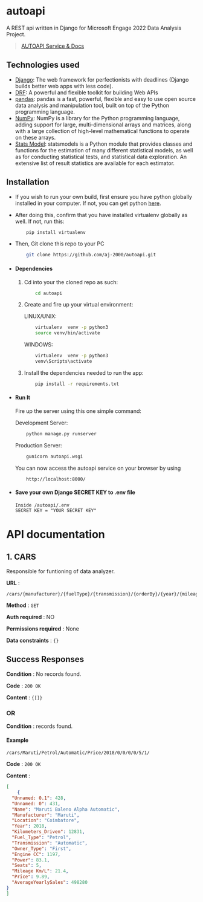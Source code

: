 # autoapi
A REST api written in Django for Microsoft Engage 2022 Data Analysis Project.
> [AUTOAPI Service & Docs](https://engage-autoapi.herokuapp.com)

## Technologies used
* [Django](https://www.djangoproject.com/): The web framework for perfectionists with deadlines (Django builds better web apps with less code).
* [DRF](www.django-rest-framework.org/): A powerful and flexible toolkit for building Web APIs
* [pandas](https://pandas.pydata.org/): pandas is a fast, powerful, flexible and easy to use open source data analysis and manipulation tool, built on top of the Python programming language.
* [NumPy](https://numpy.org/): NumPy is a library for the Python programming language, adding support for large, multi-dimensional arrays and matrices, along with a large collection of high-level mathematical functions to operate on these arrays.
* [Stats Model](https://www.statsmodels.org/stable/index.html): statsmodels is a Python module that provides classes and functions for the estimation of many different statistical models, as well as for conducting statistical tests, and statistical data exploration. An extensive list of result statistics are available for each estimator.

## Installation
* If you wish to run your own build, first ensure you have python globally installed in your computer. If not, you can get python [here](https://www.python.org").
* After doing this, confirm that you have installed virtualenv globally as well. If not, run this:
    ```bash
        pip install virtualenv
    ```
* Then, Git clone this repo to your PC
    ```bash
        git clone https://github.com/aj-2000/autoapi.git
    ```

* #### Dependencies
    1. Cd into your the cloned repo as such:
        ```bash
            cd autoapi
        ```
    2. Create and fire up your virtual environment:
    
        LINUX/UNIX:
        ```bash
            virtualenv  venv -p python3
            source venv/bin/activate
        ```
        WINDOWS:
        ```bash
            virtualenv  venv -p python3
            venv\Scripts\activate
        
    3. Install the dependencies needed to run the app:
        ```bash
            pip install -r requirements.txt
        ```

* #### Run It
    Fire up the server using this one simple command:
    
    Development Server:
    ```bash
        python manage.py runserver
    ```
    Production Server:
    ```bash
        gunicorn autoapi.wsgi
    ```

    You can now access the autoapi service on your browser by using
    ```
        http://localhost:8000/
    ```
* #### Save your own Django SECRET KEY to .env file
    ```
    Inside /autoapi/.env
    SECRET KEY = "YOUR SECRET KEY"
    ```

# API documentation

## 1. CARS
Responsible for funtioning of data analyzer.

**URL** : 
```url
/cars/{manufacturer}/{fuelType}/{transmission}/{orderBy}/{year}/{mileageKML}/{engineCC}/{power}/{seats}/{price}/{numberOfRecords}/
```

**Method** : `GET`

**Auth required** : NO

**Permissions required** : None

**Data constraints** : `{}`

## Success Responses

**Condition** : No records found.

**Code** : `200 OK`

**Content** : `{[]}`

### OR

**Condition** : records found.
#### Example
```
/cars/Maruti/Petrol/Automatic/Price/2018/0/0/0/0/5/1/
```
**Code** : `200 OK`

**Content** :

```json
[
    {
  "Unnamed: 0.1": 428,
  "Unnamed: 0": 431,
  "Name": "Maruti Baleno Alpha Automatic",
  "Manufacturer": "Maruti",
  "Location": "Coimbatore",
  "Year": 2018,
  "Kilometers_Driven": 12831,
  "Fuel_Type": "Petrol",
  "Transmission": "Automatic",
  "Owner_Type": "First",
  "Engine CC": 1197,
  "Power": 83.1,
  "Seats": 5,
  "Mileage Km/L": 21.4,
  "Price": 9.89,
  "AverageYearlySales": 498280
}
]
```
